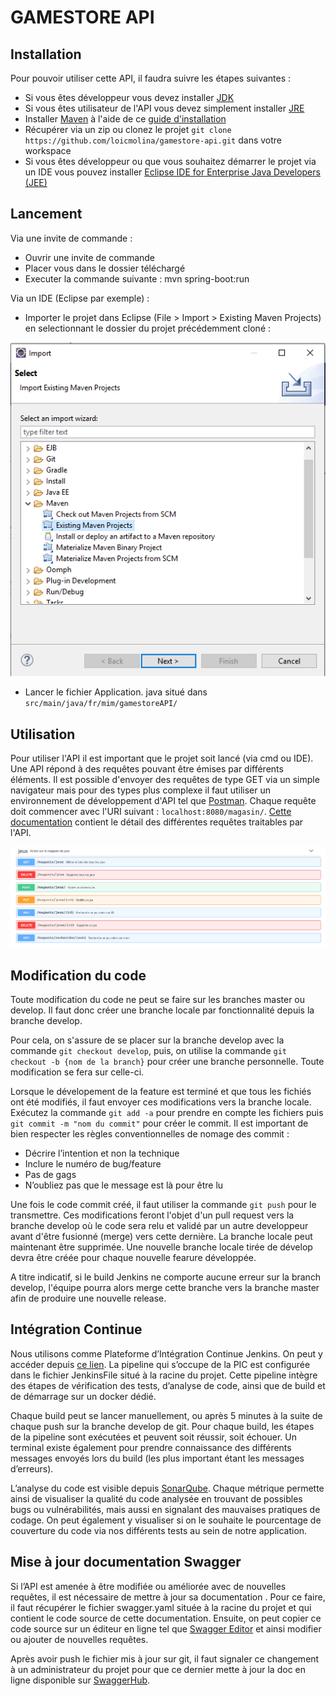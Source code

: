 # GAMESTORE API


## Installation
Pour pouvoir utiliser cette API, il faudra suivre les étapes suivantes :
* Si vous êtes développeur vous devez installer [JDK](https://www.oracle.com/technetwork/java/javase/downloads/jdk8-downloads-2133151.html)
* Si vous êtes utilisateur de l'API vous devez simplement installer [JRE](https://www.oracle.com/technetwork/java/javase/downloads/jre8-downloads-2133155.html)
* Installer [Maven](https://maven.apache.org/download.cgi) à l'aide de ce [guide d'installation](https://maven.apache.org/install.html)
* Récupérer via un zip ou clonez le projet `git clone https://github.com/loicmolina/gamestore-api.git` dans votre workspace
* Si vous êtes développeur ou que vous souhaitez démarrer le projet via un IDE vous pouvez installer [Eclipse IDE for Enterprise Java Developers (JEE)](https://www.eclipse.org/downloads/packages/)

## Lancement

Via une invite de commande :
* Ouvrir une invite de commande
* Placer vous dans le dossier téléchargé
* Executer la commande suivante : mvn spring-boot:run

Via un IDE (Eclipse par exemple) :
* Importer le projet dans Eclipse (File > Import > Existing Maven Projects) en selectionnant le dossier du projet précédemment cloné :

![](/images/CaptureExisting.PNG)
* Lancer le fichier Application. java situé dans `src/main/java/fr/mim/gamestoreAPI/`

## Utilisation

Pour utiliser l'API il est important que le projet soit lancé (via cmd ou IDE).
Une API répond à des requêtes pouvant être émises par différents éléments. Il est possible d'envoyer des requêtes de type GET via un simple navigateur mais pour des types plus complexe il faut utiliser un environnement de développement d'API tel que [Postman](https://www.getpostman.com/).
Chaque requête doit commencer avec l'URI suivant : `localhost:8080/magasin/`. [Cette documentation](https://app.swaggerhub.com/apis-docs/loicmolina1/Gamestore-api/1.0.0) contient le détail des différentes requêtes traitables par l'API.

![](/images/CaptureSwagger.PNG)

## Modification du code

Toute modification du code ne peut se faire sur les branches master ou develop. Il faut donc créer une branche locale par fonctionnalité depuis la branche develop.

Pour cela, on s'assure de se placer sur la branche develop avec la commande `git checkout develop`, puis, on utilise la commande `git checkout -b {nom de la branch}` pour créer une branche personnelle. Toute modification se fera sur celle-ci.

Lorsque le dévelopement de la feature est terminé et que tous les fichiés ont été modifiés, il faut envoyer ces modifications vers la branche locale. Exécutez la commande `git add -a` pour prendre en compte les fichiers puis `git commit -m "nom du commit"` pour créer le commit. Il est important de bien respecter les règles conventionnelles de nomage des commit : 
  * Décrire l’intention et non la technique
  * Inclure le numéro de bug/feature
  * Pas de gags
  * N’oubliez pas que le message est là pour être lu

Une fois le code commit créé, il faut utiliser la commande `git push` pour le transmettre. Ces modifications feront l'objet d'un pull request vers la branche develop où le code sera relu et validé par un autre developpeur avant d'être fusionné (merge) vers cette dernière. La branche locale peut maintenant être supprimée. Une nouvelle branche locale tirée de dévelop devra être créée pour chaque nouvelle fearure développée.

A titre indicatif, si le build Jenkins ne comporte aucune erreur sur la branch develop, l'équipe pourra alors merge cette branche vers la branche master afin de produire une nouvelle release.

## Intégration Continue

Nous utilisons comme Plateforme d’Intégration Continue Jenkins. On peut y accéder depuis [ce lien](http://vps575474.ovh.net:8080/). La pipeline qui s’occupe de la PIC est configurée dans le fichier JenkinsFile situé à la racine du projet. Cette pipeline intègre des étapes de vérification des tests, d’analyse de code, ainsi que de build et de démarrage sur un docker dédié.

Chaque build peut se lancer manuellement, ou après 5 minutes à la suite de chaque push sur la branche develop de git. Pour chaque build, les étapes de la pipeline sont exécutées et peuvent soit réussir, soit échouer. Un terminal existe également pour prendre connaissance des différents messages envoyés lors du build (les plus important étant les messages d’erreurs).

L’analyse du code est visible depuis [SonarQube](http://51.38.48.230:9000/dashboard?id=fr.mim%3Agamestore-API). Chaque métrique permette ainsi de visualiser la qualité du code analysée en trouvant de possibles bugs ou vulnérabilités, mais aussi en signalant des mauvaises pratiques de codage. On peut également y visualiser si on le souhaite le pourcentage de couverture du code via nos différents tests au sein de notre application.

## Mise à jour documentation Swagger

Si l’API est amenée à être modifiée ou améliorée avec de nouvelles requêtes, il est nécessaire de mettre à jour sa documentation . Pour ce faire, il faut récupérer le fichier swagger.yaml située à la racine du projet et qui contient le code source de cette documentation. Ensuite, on peut copier ce code source sur un éditeur en ligne tel que [Swagger Editor](https://editor.swagger.io/) et ainsi modifier ou ajouter de nouvelles requêtes.

Après avoir push le fichier mis à jour sur git, il faut signaler ce changement à un administrateur du projet pour que ce dernier mette à jour la doc en ligne disponible sur [SwaggerHub](https://app.swaggerhub.com/apis-docs/loicmolina1/Gamestore-api/1.0.0).
